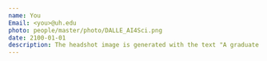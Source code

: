 ```yaml
---
name: You
Email: <you>@uh.edu
photo: people/master/photo/DALLE_AI4Sci.png
date: 2100-01-01
description: The headshot image is generated with the text "A graduate student doing AI for science research." by DALL·E, an AI image generation tool. Does this describe you? Come and join us.
---
```

